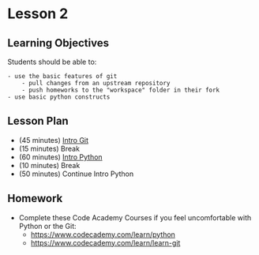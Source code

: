 # Lesson 2

## Learning Objectives

Students should be able to:

	- use the basic features of git
		- pull changes from an upstream repository
		- push homeworks to the "workspace" folder in their fork
	- use basic python constructs

## Lesson Plan

- (45 minutes) [Intro Git][1]
- (15 minutes) Break
- (60 minutes) [Intro Python][2]
- (10 minutes) Break
- (50 minutes) Continue Intro Python

[1]: ../notebooks/intro-git.ipynb
[2]: ../notebooks/intro-python.ipynb

## Homework

- Complete these Code Academy Courses if you feel uncomfortable with Python or the Git:
	- https://www.codecademy.com/learn/python
	- https://www.codecademy.com/learn/learn-git
